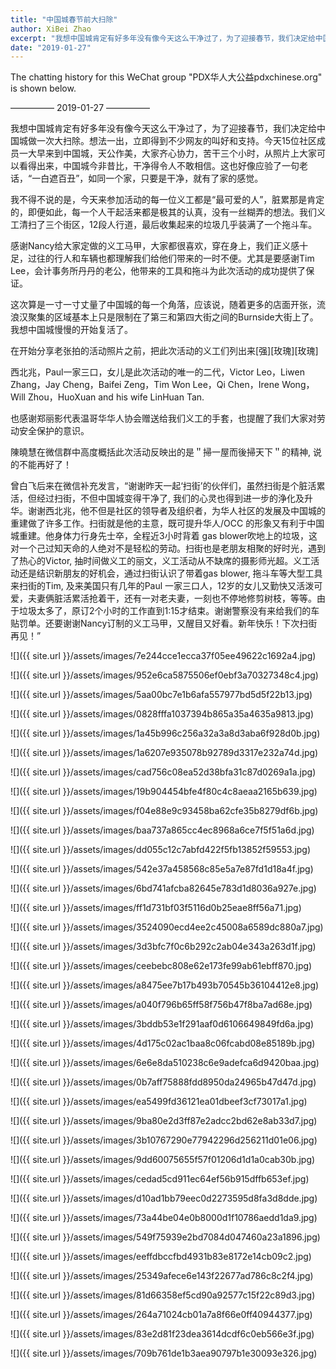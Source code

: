 ```yaml
---
title: "中国城春节前大扫除"
author: XiBei Zhao
excerpt: "我想中国城肯定有好多年没有像今天这么干净过了，为了迎接春节，我们决定给中国城做一次大扫除。想法一出，立即得到不少网友的叫好和支持。今天15位社区成员一大早来到中国城，天公作美，大家齐心协力，苦干三个小时，从照片上大家可以看得出来，中国城今非昔比，干净得令人不敢相信。这也好像应验了一句老话，“一白遮百丑”，如同一个家，只要是干净，就有了家的感觉。"
date: "2019-01-27"
---
```


The chatting history for this WeChat group "PDX华人大公益pdxchinese.org" is shown below.

—————  2019-01-27  —————

我想中国城肯定有好多年没有像今天这么干净过了，为了迎接春节，我们决定给中国城做一次大扫除。想法一出，立即得到不少网友的叫好和支持。今天15位社区成员一大早来到中国城，天公作美，大家齐心协力，苦干三个小时，从照片上大家可以看得出来，中国城今非昔比，干净得令人不敢相信。这也好像应验了一句老话，“一白遮百丑”，如同一个家，只要是干净，就有了家的感觉。

我不得不说的是，今天来参加活动的每一位义工都是“最可爱的人”，脏累那是肯定的，即便如此，每一个人干起活来都是极其的认真，没有一丝糊弄的想法。我们义工清扫了三个街区，12段人行道，最后收集起来的垃圾几乎装满了一个拖斗车。

感谢Nancy给大家定做的义工马甲，大家都很喜欢，穿在身上，我们正义感十足，过往的行人和车辆也都理解我们给他们带来的一时不便。尤其是要感谢Tim Lee，会计事务所丹丹的老公，他带来的工具和拖斗为此次活动的成功提供了保证。

这次算是一寸一寸丈量了中国城的每一个角落，应该说，随着更多的店面开张，流浪汉聚集的区域基本上只是限制在了第三和第四大街之间的Burnside大街上了。我想中国城慢慢的开始复活了。

在开始分享老张拍的活动照片之前，把此次活动的义工们列出来[强][玫瑰][玫瑰]

西北兆，Paul一家三口，女儿是此次活动的唯一的二代，Victor Leo，Liwen Zhang，Jay Cheng，Baifei Zeng，Tim Won Lee，Qi Chen，Irene Wong，Will Zhou，HuoXuan and his wife LinHuan Tan.

也感谢郑丽影代表温哥华华人协会赠送给我们义工的手套，也提醒了我们大家对劳动安全保护的意识。

陳曉慧在微信群中高度概括此次活动反映出的是＂掃一屋而後掃天下＂的精神, 说的不能再好了！

曾白飞后来在微信补充发言，“谢谢昨天一起‘扫街’的伙伴们，虽然扫街是个脏活累活，但经过扫街，不但中国城变得干净了, 我们的心灵也得到进一步的浄化及升华。谢谢西北兆，他不但是社区的领导者及组织者，为华人社区的发展及中国城的重建做了许多工作。扫街就是他的主意，既可提升华人/OCC 的形象又有利于中国城重建。他身体力行身先士卒，全程近3小时背着 gas blower吹地上的垃圾，这对一个己过知天命的人绝对不是轻松的劳动。扫街也是老朋友相聚的好时光，遇到了热心的Victor, 抽时间做义工的丽文，义工活动从不缺席的摄影师光超。义工活动还是结识新朋友的好机会，通过扫街认识了带着gas blower, 拖斗车等大型工具来扫街的Tim, 及来美国只有几年的Paul 一家三口人，12岁的女儿又勤快又活泼可爱，夫妻俩脏活累活抢着干，还有一对老夫妻，一刻也不停地修剪树枝，等等。由于垃圾太多了，原订2个小时的工作直到1:15才结束。谢谢警察没有来给我们的车贴罚单。还要谢谢Nancy订制的义工马甲，又醒目又好看。新年快乐！下次扫街再见！”

![]({{ site.url }}/assets/images/7e244cce1ecca37f05ee49622c1692a4.jpg)

![]({{ site.url }}/assets/images/952e6ca5875506ef0ebf3a70327348c4.jpg)

![]({{ site.url }}/assets/images/5aa00bc7e1b6afa557977bd5d5f22b13.jpg)

![]({{ site.url }}/assets/images/0828fffa1037394b865a35a4635a9813.jpg)

![]({{ site.url }}/assets/images/1a45b996c256a32a3a8d3aba6f928d0b.jpg)

![]({{ site.url }}/assets/images/1a6207e935078b92789d3317e232a74d.jpg)

![]({{ site.url }}/assets/images/cad756c08ea52d38bfa31c87d0269a1a.jpg)

![]({{ site.url }}/assets/images/19b904454bfe4f80c4c8aeaa2165b639.jpg)

![]({{ site.url }}/assets/images/f04e88e9c93458ba62cfe35b8279df6b.jpg)

![]({{ site.url }}/assets/images/baa737a865cc4ec8968a6ce7f5f51a6d.jpg)

![]({{ site.url }}/assets/images/dd055c12c7abfd422f5fb13852f59553.jpg)

![]({{ site.url }}/assets/images/542e37a458568c85e5a7e87fd1d18a4f.jpg)

![]({{ site.url }}/assets/images/6bd741afcba82645e783d1d8036a927e.jpg)

![]({{ site.url }}/assets/images/ff1d731bf03f5116d0b25eae8ff56a71.jpg)

![]({{ site.url }}/assets/images/3524090ecd4ee2c45008a6589dc880a7.jpg)

![]({{ site.url }}/assets/images/3d3bfc7f0c6b292c2ab04e343a263d1f.jpg)

![]({{ site.url }}/assets/images/ceebebc808e62e173fe99ab61ebff870.jpg)

![]({{ site.url }}/assets/images/a8475ee7b17b493b70545b36104412e8.jpg)

![]({{ site.url }}/assets/images/a040f796b65ff58f756b47f8ba7ad68e.jpg)

![]({{ site.url }}/assets/images/3bddb53e1f291aaf0d6106649849fd6a.jpg)

![]({{ site.url }}/assets/images/4d175c02ac1baa8c06fcabd08e85189b.jpg)

![]({{ site.url }}/assets/images/6e6e8da510238c6e9adefca6d9420baa.jpg)

![]({{ site.url }}/assets/images/0b7aff75888fdd8950da24965b47d47d.jpg)

![]({{ site.url }}/assets/images/ea5499fd36121ea01dbeef3cf73017a1.jpg)

![]({{ site.url }}/assets/images/9ba80e2d3ff87e2adcc2bd62e8ab33d7.jpg)

![]({{ site.url }}/assets/images/3b10767290e77942296d256211d01e06.jpg)

![]({{ site.url }}/assets/images/9dd60075655f57f01206d1d1a0cab30b.jpg)

![]({{ site.url }}/assets/images/cedad5cd911ec64ef56b915dffb653ef.jpg)

![]({{ site.url }}/assets/images/d10ad1bb79eec0d2273595d8fa3d8dde.jpg)

![]({{ site.url }}/assets/images/73a44be04e0b8000d1f10786aedd1da9.jpg)

![]({{ site.url }}/assets/images/549f75939e2bd7084d047460a23a1896.jpg)

![]({{ site.url }}/assets/images/eeffdbccfbd4931b83e8172e14cb09c2.jpg)

![]({{ site.url }}/assets/images/25349afece6e143f22677ad786c8c2f4.jpg)

![]({{ site.url }}/assets/images/81d66358ef5cd90a92577c15f22c89d3.jpg)

![]({{ site.url }}/assets/images/264a71024cb01a7a8f66e0ff40944377.jpg)

![]({{ site.url }}/assets/images/83e2d81f23dea3614dcdf6c0eb566e3f.jpg)

![]({{ site.url }}/assets/images/709b761de1b3aea90797b1e30093e326.jpg)
